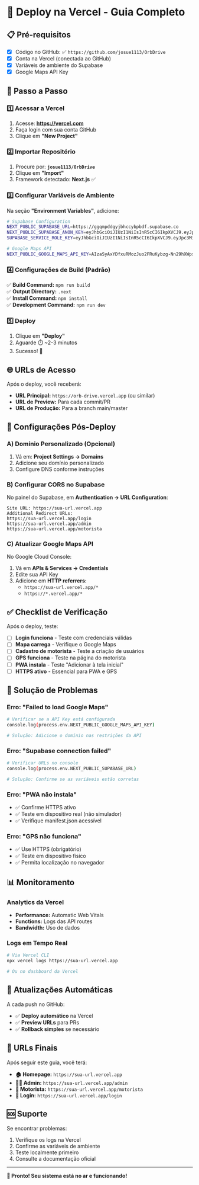 # 🚀 Deploy na Vercel - Guia Completo

## 📋 Pré-requisitos

- [x] Código no GitHub: ✅ `https://github.com/josue1113/OrbDrive`
- [x] Conta na Vercel (conectada ao GitHub)
- [x] Variáveis de ambiente do Supabase
- [x] Google Maps API Key

## 🎯 Passo a Passo

### 1️⃣ **Acessar a Vercel**

1. Acesse: **https://vercel.com**
2. Faça login com sua conta GitHub
3. Clique em **"New Project"**

### 2️⃣ **Importar Repositório**

1. Procure por: **`josue1113/OrbDrive`**
2. Clique em **"Import"**
3. Framework detectado: **Next.js** ✅

### 3️⃣ **Configurar Variáveis de Ambiente**

Na seção **"Environment Variables"**, adicione:

```bash
# Supabase Configuration
NEXT_PUBLIC_SUPABASE_URL=https://ggqmpddgyjbhccybpbdf.supabase.co
NEXT_PUBLIC_SUPABASE_ANON_KEY=eyJhbGciOiJIUzI1NiIsInR5cCI6IkpXVCJ9.eyJpc3MiOiJzdXBhYmFzZSIsInJlZiI6ImdncW1wZGRneWpiaGNjeWJwYmRmIiwicm9sZSI6ImFub24iLCJpYXQiOjE3NTMzODI0NTUsImV4cCI6MjA2ODk1ODQ1NX0.U8jn38ObEVEAh8t5dnFfLAFmwZO0qm-OVlqRrVC_XTE
SUPABASE_SERVICE_ROLE_KEY=eyJhbGciOiJIUzI1NiIsInR5cCI6IkpXVCJ9.eyJpc3MiOiJzdXBhYmFzZSIsInJlZiI6ImdncW1wZGRneWpiaGNjeWJwYmRmIiwicm9sZSI6InNlcnZpY2Vfcm9sZSIsImlhdCI6MTc1MzM4MjQ1NSwiZXhwIjoyMDY4OTU4NDU1fQ.gRa7dFM60Vt0M4Rw0JtrYt51kAtPvlHwp6dN8HQtjPI

# Google Maps API
NEXT_PUBLIC_GOOGLE_MAPS_API_KEY=AIzaSyAxYDfxuRMozJuo2FRuKybzg-Nn29hXWps
```

### 4️⃣ **Configurações de Build** (Padrão)

✅ **Build Command:** `npm run build`  
✅ **Output Directory:** `.next`  
✅ **Install Command:** `npm install`  
✅ **Development Command:** `npm run dev`

### 5️⃣ **Deploy**

1. Clique em **"Deploy"**
2. Aguarde ⏱️ ~2-3 minutos
3. Sucesso! 🎉

## 🌐 URLs de Acesso

Após o deploy, você receberá:

- **URL Principal:** `https://orb-drive.vercel.app` (ou similar)
- **URL de Preview:** Para cada commit/PR
- **URL de Produção:** Para a branch main/master

## 🔧 Configurações Pós-Deploy

### **A) Domínio Personalizado** (Opcional)

1. Vá em: **Project Settings → Domains**
2. Adicione seu domínio personalizado
3. Configure DNS conforme instruções

### **B) Configurar CORS no Supabase**

No painel do Supabase, em **Authentication → URL Configuration**:

```
Site URL: https://sua-url.vercel.app
Additional Redirect URLs: 
https://sua-url.vercel.app/login
https://sua-url.vercel.app/admin
https://sua-url.vercel.app/motorista
```

### **C) Atualizar Google Maps API**

No Google Cloud Console:
1. Vá em **APIs & Services → Credentials**
2. Edite sua API Key
3. Adicione em **HTTP referrers:**
   - `https://sua-url.vercel.app/*`
   - `https://*.vercel.app/*`

## ✅ Checklist de Verificação

Após o deploy, teste:

- [ ] **Login funciona** - Teste com credenciais válidas
- [ ] **Mapa carrega** - Verifique o Google Maps
- [ ] **Cadastro de motorista** - Teste a criação de usuários
- [ ] **GPS funciona** - Teste na página do motorista
- [ ] **PWA instala** - Teste "Adicionar à tela inicial"
- [ ] **HTTPS ativo** - Essencial para PWA e GPS

## 🚨 Solução de Problemas

### **Erro: "Failed to load Google Maps"**
```bash
# Verificar se a API Key está configurada
console.log(process.env.NEXT_PUBLIC_GOOGLE_MAPS_API_KEY)

# Solução: Adicione o domínio nas restrições da API
```

### **Erro: "Supabase connection failed"**
```bash
# Verificar URLs no console
console.log(process.env.NEXT_PUBLIC_SUPABASE_URL)

# Solução: Confirme se as variáveis estão corretas
```

### **Erro: "PWA não instala"**
- ✅ Confirme HTTPS ativo
- ✅ Teste em dispositivo real (não simulador)
- ✅ Verifique manifest.json acessível

### **Erro: "GPS não funciona"**
- ✅ Use HTTPS (obrigatório)
- ✅ Teste em dispositivo físico
- ✅ Permita localização no navegador

## 📊 Monitoramento

### **Analytics da Vercel**
- **Performance:** Automatic Web Vitals
- **Functions:** Logs das API routes
- **Bandwidth:** Uso de dados

### **Logs em Tempo Real**
```bash
# Via Vercel CLI
npx vercel logs https://sua-url.vercel.app

# Ou no dashboard da Vercel
```

## 🔄 Atualizações Automáticas

A cada push no GitHub:
- ✅ **Deploy automático** na Vercel
- ✅ **Preview URLs** para PRs
- ✅ **Rollback simples** se necessário

## 🎯 URLs Finais

Após seguir este guia, você terá:

- **🏠 Homepage:** `https://sua-url.vercel.app`
- **👨‍💼 Admin:** `https://sua-url.vercel.app/admin`
- **🚛 Motorista:** `https://sua-url.vercel.app/motorista`
- **🔐 Login:** `https://sua-url.vercel.app/login`

## 🆘 Suporte

Se encontrar problemas:
1. Verifique os logs na Vercel
2. Confirme as variáveis de ambiente
3. Teste localmente primeiro
4. Consulte a documentação oficial

---

**🚀 Pronto! Seu sistema está no ar e funcionando!** 